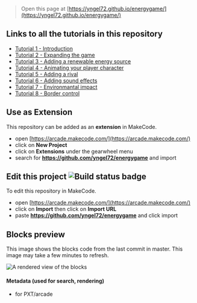  


> Open this page at [https://yngel72.github.io/energygame/](https://yngel72.github.io/energygame/)

## Links to all the tutorials in this repository
* [Tutorial 1 - Introduction](https://arcade.makecode.com/#tutorial:github:yngel72/energygame/tutorial01e)
* [Tutorial 2 - Expanding the game](https://arcade.makecode.com/#tutorial:github:yngel72/energygame/tutorial02e)
* [Tutorial 3 - Adding a renewable energy source](https://arcade.makecode.com/#tutorial:github:yngel72/energygame/tutorial03e)
* [Tutorial 4 - Animating your player character](https://arcade.makecode.com/#tutorial:github:yngel72/energygame/tutorial04e)
* [Tutorial 5 - Adding a rival](https://arcade.makecode.com/#tutorial:github:yngel72/energygame/tutorial05e)
* [Tutorial 6 - Adding sound effects](https://arcade.makecode.com/#tutorial:github:yngel72/energygame/tutorial06e)
* [Tutorial 7 - Environmantal impact](https://arcade.makecode.com/#tutorial:github:yngel72/energygame/tutorial07e)
* [Tutorial 8 - Border control](https://arcade.makecode.com/#tutorial:github:yngel72/energygame/tutorial08e)

## Use as Extension

This repository can be added as an **extension** in MakeCode.

* open [https://arcade.makecode.com/](https://arcade.makecode.com/)
* click on **New Project**
* click on **Extensions** under the gearwheel menu
* search for **https://github.com/yngel72/energygame** and import

## Edit this project ![Build status badge](https://github.com/yngel72/energygame/workflows/MakeCode/badge.svg)

To edit this repository in MakeCode.

* open [https://arcade.makecode.com/](https://arcade.makecode.com/)
* click on **Import** then click on **Import URL**
* paste **https://github.com/yngel72/energygame** and click import

## Blocks preview

This image shows the blocks code from the last commit in master.
This image may take a few minutes to refresh.

![A rendered view of the blocks](https://github.com/yngel72/energygame/raw/master/.github/makecode/blocks.png)

#### Metadata (used for search, rendering)

* for PXT/arcade
<script src="https://makecode.com/gh-pages-embed.js"></script><script>makeCodeRender("{{ site.makecode.home_url }}", "{{ site.github.owner_name }}/{{ site.github.repository_name }}");</script>
